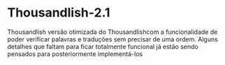 # Thousandlish-2.1
Thousandlish versão otimizada do Thousandlishcom a funcionalidade de poder verificar palavras e traduções sem precisar de uma ordem. Alguns detalhes que faltam para ficar totalmente funcional já estão sendo pensados para posteriormente implementá-los
